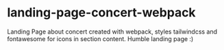 # landing-page-concert-webpack
Landing Page about concert created with webpack, styles tailwindcss and fontawesome for icons in section content.
Humble landing page :)
